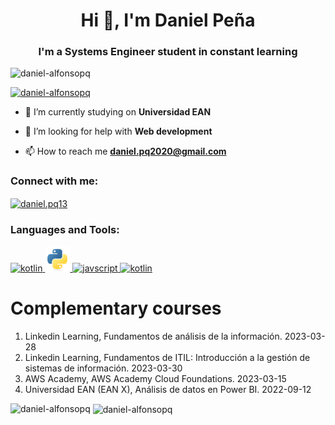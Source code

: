<h1 align="center">Hi 👋, I'm Daniel Peña</h1>
<h3 align="center">I'm a Systems Engineer student in constant learning</h3>

<p align="left"> <img src="https://komarev.com/ghpvc/?username=daniel-alfonsopq&label=Profile%20views&color=0e75b6&style=flat" alt="daniel-alfonsopq" /> </p>

<p align="left"> <a href="https://github.com/ryo-ma/github-profile-trophy"><img src="https://github-profile-trophy.vercel.app/?username=daniel-alfonsopq" alt="daniel-alfonsopq" /></a> </p>

- 🔭 I’m currently studying on **Universidad EAN**

- 🤝 I’m looking for help with **Web development**

- 📫 How to reach me **daniel.pq2020@gmail.com**

<h3 align="left">Connect with me:</h3>
<p align="left">
<a href="https://instagram.com/daniel.pq13" target="blank"><img align="center" src="https://raw.githubusercontent.com/rahuldkjain/github-profile-readme-generator/master/src/images/icons/Social/instagram.svg" alt="daniel.pq13" height="30" width="40" /></a>
</p>

<h3 align="left">Languages and Tools:</h3>
<p align="left"> <a href="https://kotlinlang.org" target="_blank" rel="noreferrer"> <img src="https://www.vectorlogo.zone/logos/kotlinlang/kotlinlang-icon.svg" alt="kotlin" width="40" height="40"/> </a> <a href="https://www.python.org" target="_blank" rel="noreferrer"> <img src="https://raw.githubusercontent.com/devicons/devicon/master/icons/python/python-original.svg" alt="python" width="40" height="40"/> </a>
<a href="https://www.javascript.com/" target="_blank" rel="noreferrer"> <img src="https://upload.wikimedia.org/wikipedia/commons/thumb/6/6a/JavaScript-logo.png/800px-JavaScript-logo.png" alt="javscript" width="40" height="40"/> </a> 
<a href="https://www.netacad.com/es/courses/packet-tracer" target="_blank" rel="noreferrer"> <img src="https://hurbad.com/wp-content/uploads/2021/12/Cisco-Packet-Tracer.png" alt="kotlin" width="40" height="40"/> </a>
</p>

<h1> Complementary courses</h1>
<ol>
  <li>Linkedin Learning, Fundamentos de análisis de la información. 2023-03-28</li>
  <li>Linkedin Learning, Fundamentos de ITIL: Introducción a la gestión de sistemas de información. 2023-03-30</li>
  <li>AWS Academy, AWS Academy Cloud Foundations. 2023-03-15</li>
  <li>Universidad EAN (EAN X), Análisis de datos en Power BI. 2022-09-12</li>
</ol>
<p><img align="left" src="https://github-readme-stats.vercel.app/api/top-langs?username=daniel-alfonsopq&show_icons=true&locale=en&layout=compact" alt="daniel-alfonsopq" /></p>


<p>&nbsp;<img align="center" src="https://github-readme-stats.vercel.app/api?username=daniel-alfonsopq&show_icons=true&locale=en" alt="daniel-alfonsopq" /></p>
